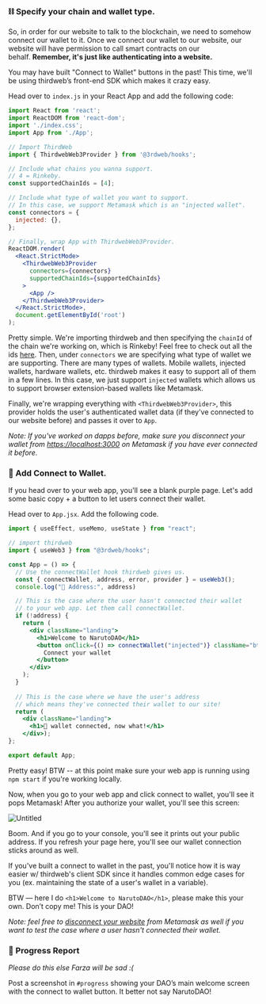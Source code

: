 ### ⛓ Specify your chain and wallet type.

So, in order for our website to talk to the blockchain, we need to somehow connect our wallet to it. Once we connect our wallet to our website, our website will have permission to call smart contracts on our behalf. **Remember, it's just like authenticating into a website.**

You may have built "Connect to Wallet" buttons in the past! This time, we'll be using thirdweb’s front-end SDK which makes it crazy easy.

Head over to `index.js` in your React App and add the following code:

```jsx
import React from 'react';
import ReactDOM from 'react-dom';
import './index.css';
import App from './App';

// Import ThirdWeb
import { ThirdwebWeb3Provider } from '@3rdweb/hooks';

// Include what chains you wanna support.
// 4 = Rinkeby.
const supportedChainIds = [4];

// Include what type of wallet you want to support.
// In this case, we support Metamask which is an "injected wallet".
const connectors = {
  injected: {},
};

// Finally, wrap App with ThirdwebWeb3Provider.
ReactDOM.render(
  <React.StrictMode>
    <ThirdwebWeb3Provider
      connectors={connectors}
      supportedChainIds={supportedChainIds}
    >
      <App />
    </ThirdwebWeb3Provider>
  </React.StrictMode>,
  document.getElementById('root')
);
```

Pretty simple. We're importing thirdweb and then specifying the `chainId` of the chain we're working on, which is Rinkeby! Feel free to check out all the ids [here](https://besu.hyperledger.org/en/stable/Concepts/NetworkID-And-ChainID/). Then, under `connectors` we are specifying what type of wallet we are supporting. There are many types of wallets. Mobile wallets, injected wallets, hardware wallets, etc. thirdweb makes it easy to support all of them in a few lines. In this case, we just support `injected` wallets which allows us to support browser extension-based wallets like Metamask.

Finally, we're wrapping everything with `<ThirdwebWeb3Provider>`, this provider holds the user's authenticated wallet data (if they've connected to our website before) and passes it over to `App`.

*Note: If you've worked on dapps before, make sure you disconnect your wallet from [https://localhost:3000](https://localhost:3000) on Metamask if you have ever connected it before.*

### 🌟 Add Connect to Wallet.

If you head over to your web app, you'll see a blank purple page. Let's add some basic copy + a button to let users connect their wallet.

Head over to `App.jsx`. Add the following code.

```jsx
import { useEffect, useMemo, useState } from "react";

// import thirdweb
import { useWeb3 } from "@3rdweb/hooks";

const App = () => {
  // Use the connectWallet hook thirdweb gives us.
  const { connectWallet, address, error, provider } = useWeb3();
  console.log("👋 Address:", address)

  // This is the case where the user hasn't connected their wallet
  // to your web app. Let them call connectWallet.
  if (!address) {
    return (
      <div className="landing">
        <h1>Welcome to NarutoDAO</h1>
        <button onClick={() => connectWallet("injected")} className="btn-hero">
          Connect your wallet
        </button>
      </div>
    );
  }
  
  // This is the case where we have the user's address
  // which means they've connected their wallet to our site!
  return (
    <div className="landing">
      <h1>👀 wallet connected, now what!</h1>
    </div>);
};

export default App;
```

Pretty easy! BTW -- at this point make sure your web app is running using `npm start` if you're working locally.

Now, when you go to your web app and click connect to wallet, you'll see it pops Metamask! After you authorize your wallet, you'll see this screen:

![Untitled](https://i.imgur.com/oDG9uiz.png)

Boom. And if you go to your console, you'll see it prints out your public address. If you refresh your page here, you'll see our wallet connection sticks around as well.

If you've built a connect to wallet in the past, you'll notice how it is way easier w/ thirdweb's client SDK since it handles common edge cases for you (ex. maintaining the state of a user's wallet in a variable). 

BTW — here I do `<h1>Welcome to NarutoDAO</h1>`, please make this your own. Don’t copy me! This is your DAO!

*Note: feel free to [disconnect your website](https://metamask.zendesk.com/hc/en-us/articles/360059535551-Disconnect-wallet-from-Dapp) from Metamask as well if you want to test the case where a user hasn't connected their wallet.* 

### 🚨 Progress Report

*Please do this else Farza will be sad :(*

Post a screenshot in `#progress` showing your DAO’s main welcome screen with the connect to wallet button. It better not say NarutoDAO!
